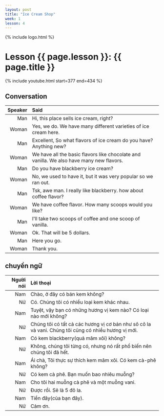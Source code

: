 ```yaml
---
layout: post
title: "Ice Cream Shop"
week: 1
lesson: 4
---
```


{% include logo.html %}
  
# Lesson {{ page.lesson }}: {{ page.title }}

{% include youtube.html start=377 end=434 %}

## Conversation

Speaker | Said
---: | :---
Man | Hi, this place sells ice cream, right?
Woman | Yes, we do. We have many different varieties of ice cream here.
Man | Excellent, So what flavors of ice cream do you have? Anything new?
Woman | We have all the basic flavors like chocolate and vanilla. We also have many new flavors.
Man | Do you have blackberry ice cream?
Woman | No, we used to have it, but it was very popular so we ran out.
Man | Tsk, awe man. I really like blackberry. how about coffee flavor?
Woman | We have coffee flavor. How many scoops would you like?
Man | I'll take two scoops of coffee and one scoop of vanilla.
Woman | Ok. That will be 5 dollars.
Man | Here you go.
Woman | Thank you.

## chuyển ngữ

Người nói | Lời thoại
---: | :---
Nam | Chào, ở đây có bán kem không?
Nữ | Có. Chúng tôi có nhiều loại kem khác nhau.
Nam | Tuyệt, vậy bạn có những hương vị kem nào? Có loại nào mới không?
Nữ | Chúng tôi có tất cả các hương vị cơ bản như sô cô la và vani. Chúng tôi cũng có nhiều hương vị mới.
Nam | Có kem blackberry(quả mâm xôi) không?
Nữ | Không, chúng tôi từng có, nhưng nó rất phổ biến nên chúng tôi đã hết.
Nam | Ái chà, Tôi thực sự thích kem mâm xôi. Có kem cà-phê không?
Nữ | Có kem cà phê. Bạn muốn bao nhiêu muỗng?
Nam | Cho tôi hai muỗng cà phê và một muỗng vani.
Nữ | Được rồi. Sẽ là 5 đô la.
Nam | Tiền đây(của bạn đây).
Nữ | Cảm ơn.
